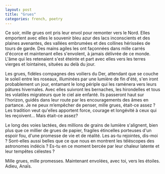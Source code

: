 ```yaml
---
layout: post
title: "Grues"
categories: french, poetry
---
```


Ce soir, mille grues ont pris leur envol pour remonter vers le Nord. Elles emportent avec elles le souvenir bleu azur des lacs inconscients et des plaines avenantes, des vallées embrumées et des collines hérissées de tours de garde. Des mains agiles les ont façonnées dans mille carrés d'écorce et maintenant elles s'envolent, à jamais délivrée de ce monde. L'âme qui les retenaient s'est éteinte et part avec elles vers les terres vierges et lointaines, situées au delà du jour. 

Les grues, fidèles compagnes des voiliers du Der, attendant que se couche le soleil entre les roseaux, illuminées par une lumière de fin d'été, s'en iront probablement un jour, entamant le long périple qui les ramènera vers leurs pâtures hivernales. Avec elles suivront les bernaches, les hirondelles et tous les volatiles migrateurs que le ciel aie enfanté. Ils passeront haut sur l'horizon, guidés dans leur route par les encouragements des âmes en partance. Je ne peux m’empêcher de penser, mille grues, était-ce assez ? Les tradition veut qu'elles apportent force, courage et longévité à ceux qui les reçoivent... Mais était-ce assez?

Le long des voies lactées, des millions de grains de lumière s'alignent, bien plus que ce millier de grues de papier, fragiles étincelles porteuses d'un espoir fou, d'une promesse de vie et de réalité. Les as-tu rejointes, dis-moi ? Sont-elles aussi belles que ce que nous en montrent les téléscopes des astronomes indécis ? Es-tu en ce moment bercée par leur chaleur latente et leur tempêtes célestes ?

Mille grues, mille promesses. Maintenant envolées, avec toi, vers les étoiles. Adieu, Anaïs.